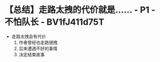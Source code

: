 # 【总结】走路太拽的代价就是…… - P1 - 不怕队长 - BV1fJ411d75T

-   走路太拽会有代价
    1.  作者曾经也走路很拽
    2.  后来遭遇不好的事情
    3.  决定结束故事